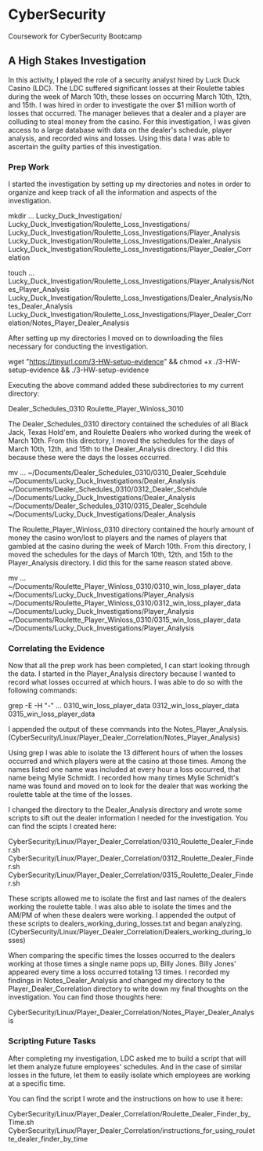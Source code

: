 # CyberSecurity
Coursework for CyberSecurity Bootcamp
## A High Stakes Investigation

In this activity, I played the role of a security analyst hired by Luck Duck Casino (LDC).
The LDC suffered significant losses at their Roulette tables during the week of March 10th, these losses on occurring March 10th, 12th, and 15th.
I was hired in order to investigate the over $1 million worth of losses that occurred. 
The manager believes that a dealer and a player are colluding to steal money from the casino.
For this investigation, I was given access to a large database with data on the dealer's schedule, player analysis, and recorded wins and losses.
Using this data I was able to ascertain the guilty parties of this investigation.


### Prep Work

I started the investigation by setting up my directories and notes in order to organize and keep track of all the information and aspects of the investigation.

mkdir ...
Lucky_Duck_Investigation/
Lucky_Duck_Investigation/Roulette_Loss_Investigations/
Lucky_Duck_Investigation/Roulette_Loss_Investigations/Player_Analysis
Lucky_Duck_Investigation/Roulette_Loss_Investigations/Dealer_Analysis
Lucky_Duck_Investigation/Roulette_Loss_Investigations/Player_Dealer_Correlation

touch ...
Lucky_Duck_Investigation/Roulette_Loss_Investigations/Player_Analysis/Notes_Player_Analysis
Lucky_Duck_Investigation/Roulette_Loss_Investigations/Dealer_Analysis/Notes_Dealer_Analysis
Lucky_Duck_Investigation/Roulette_Loss_Investigations/Player_Dealer_Correlation/Notes_Player_Dealer_Analysis

After setting up my directories I moved on to downloading the files necessary for conducting the investigation.

wget "https://tinyurl.com/3-HW-setup-evidence" && chmod +x ./3-HW-setup-evidence && ./3-HW-setup-evidence

Executing the above command added these subdirectories to my current directory:

Dealer_Schedules_0310
Roulette_Player_Winloss_3010

The Dealer_Schedules_0310 directory contained the schedules of all Black Jack, Texas Hold'em, and Roulette Dealers who worked during the week of March 10th. From this directory, I moved the schedules for the days of March 10th, 12th, and 15th to the Dealer_Analysis directory. I did this because these were the days the losses occurred.

mv ...
~/Documents/Dealer_Schedules_0310/0310_Dealer_Scehdule ~/Documents/Lucky_Duck_Investigations/Dealer_Analysis
~/Documents/Dealer_Schedules_0310/0312_Dealer_Scehdule ~/Documents/Lucky_Duck_Investigations/Dealer_Analysis
~/Documents/Dealer_Schedules_0310/0315_Dealer_Scehdule ~/Documents/Lucky_Duck_Investigations/Dealer_Analysis

The Roulette_Player_Winloss_0310 directory contained the hourly amount of money the casino won/lost to players and the names of players that gambled at the casino during the week of March 10th. From this directory, I moved the schedules for the days of March 10th, 12th, and 15th to the Player_Analysis directory. I did this for the same reason stated above.

mv ...
~/Documents/Roulette_Player_Winloss_0310/0310_win_loss_player_data ~/Documents/Lucky_Duck_Investigations/Player_Analysis
~/Documents/Roulette_Player_Winloss_0310/0312_win_loss_player_data ~/Documents/Lucky_Duck_Investigations/Player_Analysis
~/Documents/Roulette_Player_Winloss_0310/0315_win_loss_player_data ~/Documents/Lucky_Duck_Investigations/Player_Analysis


### Correlating the Evidence

Now that all the prep work has been completed, I can start looking through the data.
I started in the Player_Analysis directory because I wanted to record what losses occurred at which hours.
I was able to do so with the following commands:

grep -E -H "-" ...
0310_win_loss_player_data
0312_win_loss_player_data
0315_win_loss_player_data

I appended the output of these commands into the Notes_Player_Analysis. 
(CyberSecurity/Linux/Player_Dealer_Correlation/Notes_Player_Analysis)

Using grep I was able to isolate the 13 different hours of when the losses occurred and which players were at the casino at those times. 
Among the names listed one name was included at every hour a loss occurred, that name being Mylie Schmidt.
I recorded how many times Mylie Schmidt's name was found and moved on to look for the dealer that was working the roulette table at the time of the losses.

I changed the directory to the Dealer_Analysis directory and wrote some scripts to sift out the dealer information I needed for the investigation.
You can find the scipts I created here:

CyberSecurity/Linux/Player_Dealer_Correlation/0310_Roulette_Dealer_Finder.sh
CyberSecurity/Linux/Player_Dealer_Correlation/0312_Roulette_Dealer_Finder.sh
CyberSecurity/Linux/Player_Dealer_Correlation/0315_Roulette_Dealer_Finder.sh

These scripts allowed me to isolate the first and last names of the dealers working the roulette table. I was also able to isolate the times and the AM/PM of when these dealers were working. 
I appended the output of these scripts to dealers_working_during_losses.txt and began analyzing.
(CyberSecurity/Linux/Player_Dealer_Correlation/Dealers_working_during_losses)

When comparing the specific times the losses occurred to the dealers working at those times a single name pops up, Billy Jones. 
Billy Jones' appeared every time a loss occurred totaling 13 times.
I recorded my findings in Notes_Dealer_Analysis and changed my directory to the Player_Dealer_Correlation directory to write down my final thoughts on the investigation. 
You can find those thoughts here:

CyberSecurity/Linux/Player_Dealer_Correlation/Notes_Player_Dealer_Analysis

### Scripting Future Tasks

After completing my investigation, LDC asked me to build a script that will let them analyze future employees' schedules. 
And in the case of similar losses in the future, let them to easily isolate which employees are working at a specific time.

You can find the script I wrote and the instructions on how to use it here:

CyberSecurity/Linux/Player_Dealer_Correlation/Roulette_Dealer_Finder_by_Time.sh
CyberSecurity/Linux/Player_Dealer_Correlation/instructions_for_using_roulette_dealer_finder_by_time

